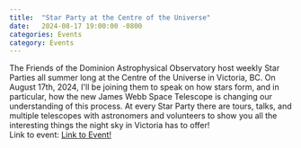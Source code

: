 ```yaml
---
title:  "Star Party at the Centre of the Universe"
date:   2024-08-17 19:00:00 -0800
categories: Events 
category: Events
---
```


The Friends of the Dominion Astrophysical Observatory host weekly Star Parties all summer long at the Centre of the Universe in Victoria, BC. On August 17th, 2024, I'll be joining them to speak on how stars form, and in particular, how the new James Webb Space Telescope is changing our understanding of this process. At every Star Party there are tours, talks, and multiple telescopes with astronomers and volunteers to show you all the interesting things the night sky in Victoria has to offer!  
Link to event:
<a href="https://centreoftheuniverse.org/events/2024/8/17/star-party">Link to Event!</a>
